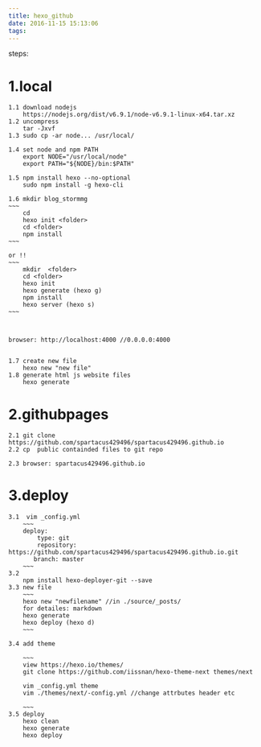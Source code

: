 ```yaml
---
title: hexo_github
date: 2016-11-15 15:13:06
tags:
---
```


steps:

1.local
============
	1.1 download nodejs
		https://nodejs.org/dist/v6.9.1/node-v6.9.1-linux-x64.tar.xz
	1.2 uncompress
		tar -Jxvf
	1.3 sudo cp -ar node... /usr/local/

	1.4 set node and npm PATH
		export NODE="/usr/local/node"
		export PATH="${NODE}/bin:$PATH"

	1.5 npm install hexo --no-optional
		sudo npm install -g hexo-cli

	1.6 mkdir blog_stormmg
	~~~
		cd
		hexo init <folder>
		cd <folder>
		npm install
	~~~

	or !!
	~~~
		mkdir  <folder>
		cd <folder>
		hexo init
		hexo generate (hexo g)
		npm install
		hexo server (hexo s)
	~~~



	browser: http://localhost:4000 //0.0.0.0:4000


	1.7 create new file
		hexo new "new file"
	1.8 generate html js website files
		hexo generate

2.githubpages
============

	2.1 git clone https://github.com/spartacus429496/spartacus429496.github.io
	2.2 cp  public containded files to git repo

	2.3 browser: spartacus429496.github.io

3.deploy
============

	3.1  vim _config.yml
		~~~
		deploy:
		    type: git
		    repository: https://github.com/spartacus429496/spartacus429496.github.io.git
		   branch: master
		~~~
	3.2
		npm install hexo-deployer-git --save
	3.3 new file
		~~~
		hexo new "newfilename" //in ./source/_posts/
		for detailes: markdown
		hexo generate
		hexo deploy (hexo d)
		~~~

	3.4 add theme

		~~~
		view https://hexo.io/themes/
		git clone https://github.com/iissnan/hexo-theme-next themes/next

		vim _config.yml theme
		vim ./themes/next/-config.yml //change attrbutes header etc

		~~~
	3.5 deploy
		hexo clean
		hexo generate
		hexo deploy
